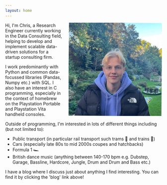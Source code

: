 ```yaml
---
layout: home
---
```


[//]: # (![My headshot]&#40;full_headshot_cropped.jpg&#41;)

[//]: # (Hi, I'm Chris, a Research Engineer currently working in Research and Development within the Data Consulting Space.)

[//]: # (<div style="float: right; margin-left: 20px; margin-bottom: 10px;">)

[//]: # (    <img src={{ site.baseurl }} alt="Your Image Description" width="300" />)

[//]: # (</div>)

<div style="float: right; margin-left: 20px; margin-bottom: 10px;">
    <img src="./face.jpeg" alt="Your Image Description" width="300" />
</div>
 

Hi, I'm Chris, a Research Engineer currently working in the Data Consulting field, helping to develop and implement scalable data-driven solutions for a startup consulting firm.

I work predominantly with Python and common data-focussed libraries (Pandas, Numpy etc.) with SQL. I also have an interest in C programming, especially in the context of homebrew on the Playstation Portable and Playstation Vita handheld consoles.

Outside of programming, I'm interested in lots of different things including (but not limited to):
* Public transport (in particular rail transport such trams 🚋 and trains 🚅)
* Cars (especially late 80s to mid 2000s coupes and hatchbacks)
* Formula 1 🏎 
* British dance music (anything between 140-170 bpm e.g. Dubstep, Garage, Bassline, Hardcore, Jungle, Drum and Drum and Bass etc.)

I have a blog where I discuss just about anything I find interesting. You can find it by clicking the 'blog' link above!